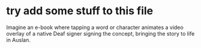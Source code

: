 # try add some stuff to this file
Imagine an e-book where tapping a word or character animates a video overlay of a native Deaf signer signing the concept, bringing the story to life in Auslan. 